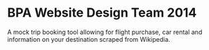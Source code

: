 # BPA Website Design Team 2014
A mock trip booking tool allowing for flight purchase, car rental and information on your destination scraped from Wikipedia.


<!-- 

It looks like you're working on a BPA website design project! I was the regional and Indiana state champion in 2014. We placed 3rd nationally too!
Now I'm a software engineer working with security and networking but I still know my way around web development.
If you'd like some help/mentorship, please feel free to reach out to me! Respond to this PR if you would like to exchange contact details!

 -->